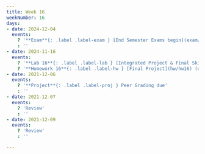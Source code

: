 ```yaml
---
title: Week 16
weekNumber: 16
days:
- date: 2024-12-04
  events:
    ? '**Exam**{: .label .label-exam } [End Semester Exams begin](exam/end_sem) (Dec 4 - Dec 17)'
    : ''
- date: 2024-11-16
  events:
    ? '**Lab 16**{: .label .label-lab } [Integrated Project & Final Skill Consolidation](lab/lab16)'
    ? '**Homework 16**{: .label .label-hw } [Final Project](hw/hw16) (due Nov 23)'
- date: 2021-12-06
  events:
    ? '**Project**{: .label .label-proj } Peer Grading due'
    : ''
- date: 2021-12-07
  events:
    ? 'Review'
    : ''
- date: 2021-12-09
  events:
    ? 'Review'
    : ''

---
```

